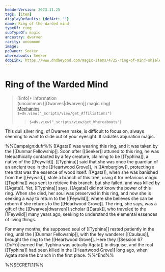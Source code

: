 ```yaml
---
headerVersion: 2023.11.25
tags: [item]
displayDefaults: {defArt: ""}
name: Ring of the Warded mind
typeOf: ring
subTypeOf: magic
ancestry: dwarven
rarity: uncommon
image: 
pcOwner: Seeker
whereabouts: Seeker
ddbLink: https://www.dndbeyond.com/magic-items/4725-ring-of-mind-shielding
---
```

# Ring of the Warded Mind
>[!info]+ Information  
> (uncommon [[Dwarves|dwarven]] magic ring)  
> [Mechanics](https://www.dndbeyond.com/magic-items/4725-ring-of-mind-shielding)  
> `$=dv.view("_scripts/view/get_Affiliations")`  
>> `$=dv.view("_scripts/view/get_Whereabouts")`

This dull silver ring, of Dwarven make, is difficult to focus on, always seeming to want to slide out of your eyesight. It radiates abjuration magic. 

%%Campaign:dufr%%
[[Agata]] was wearing this ring, and it was taken by the [[Dunmar Fellowship]]. Soon after [[Seeker]] attuned to this ring, he was telepathically contacted by a fey creature, claiming to be [[Typhina]], a native of the [[Feywild]]. [[Typhina]] said that she was once the guardian of an ancient tree in the [[Heartwood Grove]], in [[Amberglow]], protecting a tree that was the essence of wood itself. [[Agata]], when she was banished from the [[Feywild]], stole a branch of this tree, using it for nefarious magic. [[Typhina]] was sent to retrieve this branch, but she failed, and was killed by [[Agata]]. Yet, [[Typhina]] says, [[Agata]] did not know the power of this ring. When she died, her soul was preserved in this ring, and now she is seeking a way to return to the [[Feywild]], where she believes she can be reborn if she returns to the [[Heartwood Grove]]. The ring, she says, was a gift of the [[Dwarves|dwarven]] scholar [[Daruk]], who traveled to the [[Feywild]] many years ago, seeking to understand the elemental essences of living things. 

For many months, the supposed soul of [[Typhina]] rested patiently in the ring, until the [[Dunmar Fellowship]], with the fey wanderer [[Caulaus]], brought the ring to the [[Heartwood Grove]]. Here they [[Session 67 (DuFr)|learned that Typhina was actually Agata]] in disguise, and the real [[Typhina]] had been killed in the [[Heartwood Grove]] long ago, when Agata stole the branch in the first place. 
%%^End%%

%%SECRET[1]%%
